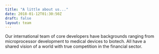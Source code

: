 ```yaml
---
title: "A little about us..."	
date: 2018-01-12T01:30:50Z	
draft: false	
layout: team	
---
```

	
Our international team of core developers have backgrounds ranging from microprocessor development to medical devices to biotech. All have a shared vision of a world with true competition in the financial sector.

